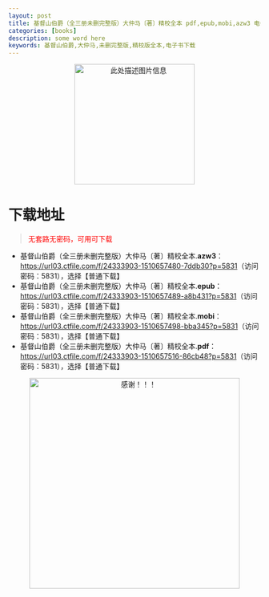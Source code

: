 ```yaml
---
layout: post
title: 基督山伯爵（全三册未删完整版）大仲马〔著〕精校全本 pdf,epub,mobi,azw3 电子书下载
categories: [books]
description: some word here
keywords: 基督山伯爵,大仲马,未删完整版,精校版全本,电子书下载
---
```


<div align="center"><img src="https://qweree.cn/wp-content/uploads/2025/06/jdsbj.jpg" alt="此处描述图片信息" width="240px" height="auto"></div>

# 下载地址

> <p style="color:red" >无套路无密码，可用可下载</p>

- 基督山伯爵（全三册未删完整版）大仲马〔著〕精校全本.**azw3**：<https://url03.ctfile.com/f/24333903-1510657480-7ddb30?p=5831>（访问密码：5831），选择【普通下载】
- 基督山伯爵（全三册未删完整版）大仲马〔著〕精校全本.**epub**：<https://url03.ctfile.com/f/24333903-1510657489-a8b431?p=5831>（访问密码：5831），选择【普通下载】
- 基督山伯爵（全三册未删完整版）大仲马〔著〕精校全本.**mobi**：<https://url03.ctfile.com/f/24333903-1510657498-bba345?p=5831>（访问密码：5831），选择【普通下载】
- 基督山伯爵（全三册未删完整版）大仲马〔著〕精校全本.**pdf**：<https://url03.ctfile.com/f/24333903-1510657516-86cb48?p=5831>（访问密码：5831），选择【普通下载】

<div align="center"><img src="https://pic.imgdb.cn/item/6707df6bd29ded1a8ce37031.gif" alt="感谢！！！" width="420px" height="auto"/></div>
